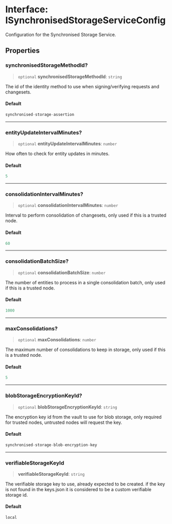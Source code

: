 # Interface: ISynchronisedStorageServiceConfig

Configuration for the Synchronised Storage Service.

## Properties

### synchronisedStorageMethodId?

> `optional` **synchronisedStorageMethodId**: `string`

The id of the identity method to use when signing/verifying requests and changesets.

#### Default

```ts
synchronised-storage-assertion
```

***

### entityUpdateIntervalMinutes?

> `optional` **entityUpdateIntervalMinutes**: `number`

How often to check for entity updates in minutes.

#### Default

```ts
5
```

***

### consolidationIntervalMinutes?

> `optional` **consolidationIntervalMinutes**: `number`

Interval to perform consolidation of changesets, only used if this is a trusted node.

#### Default

```ts
60
```

***

### consolidationBatchSize?

> `optional` **consolidationBatchSize**: `number`

The number of entities to process in a single consolidation batch, only used if this is a trusted node.

#### Default

```ts
1000
```

***

### maxConsolidations?

> `optional` **maxConsolidations**: `number`

The maximum number of consolidations to keep in storage, only used if this is a trusted node.

#### Default

```ts
5
```

***

### blobStorageEncryptionKeyId?

> `optional` **blobStorageEncryptionKeyId**: `string`

The encryption key id from the vault to use for blob storage, only required for trusted nodes, untrusted nodes will request the key.

#### Default

```ts
synchronised-storage-blob-encryption-key
```

***

### verifiableStorageKeyId

> **verifiableStorageKeyId**: `string`

The verifiable storage key to use, already expected to be created.
if the key is not found in the keys.json it is considered to be a custom verifiable storage id.

#### Default

```ts
local
```
